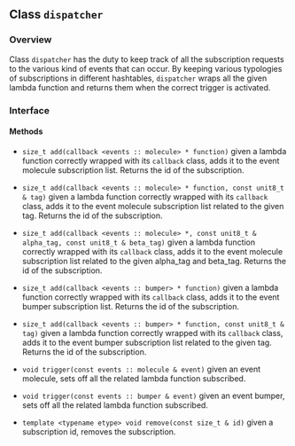 ## Class `dispatcher`

### Overview

Class `dispatcher` has the duty to keep track of all the subscription requests to the various kind of events that can occur. By keeping various typologies of subscriptions in different hashtables, `dispatcher` wraps all the given lambda function and returns them when the correct trigger is activated.

### Interface

#### Methods

  * `size_t add(callback <events :: molecule> * function)`
    given a lambda function correctly wrapped with its `callback` class, adds it to the event molecule subscription list. Returns the id of the subscription.

  * `size_t add(callback <events :: molecule> * function, const unit8_t & tag)`
    given a lambda function correctly wrapped with its `callback` class, adds it to the event molecule subscription list related to the given tag. Returns the id of the subscription.

  * `size_t add(callback <events :: molecule> *, const unit8_t & alpha_tag, const unit8_t & beta_tag)`
    given a lambda function correctly wrapped with its `callback` class, adds it to the event molecule subscription list related to the given alpha_tag and beta_tag. Returns the id of the subscription.

  * `size_t add(callback <events :: bumper> * function)`
    given a lambda function correctly wrapped with its `callback` class, adds it to the event bumper subscription list. Returns the id of the subscription.

  * `size_t add(callback <events :: bumper> * function, const unit8_t & tag)`
    given a lambda function correctly wrapped with its `callback` class, adds it to the event bumper subscription list related to the given tag. Returns the id of the subscription.

  * `void trigger(const events :: molecule & event)`
    given an event molecule, sets off all the related lambda function subscribed.

  * `void trigger(const events :: bumper & event)`
    given an event bumper, sets off all the related lambda function subscribed.

  * `template <typename etype> void remove(const size_t & id)`
    given a subscription id, removes the subscription.
